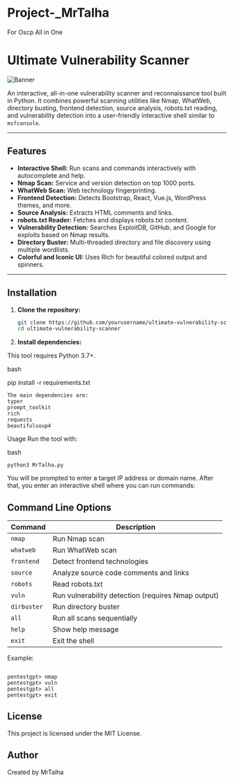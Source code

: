 # Project-_MrTalha
For Oscp All in One
# Ultimate Vulnerability Scanner

![Banner](https://img.shields.io/badge/Created%20by-MrTalha-brightgreen)

An interactive, all-in-one vulnerability scanner and reconnaissance tool built in Python. It combines powerful scanning utilities like Nmap, WhatWeb, directory busting, frontend detection, source analysis, robots.txt reading, and vulnerability detection into a user-friendly interactive shell similar to `msfconsole`.

---

## Features

- **Interactive Shell:** Run scans and commands interactively with autocomplete and help.
- **Nmap Scan:** Service and version detection on top 1000 ports.
- **WhatWeb Scan:** Web technology fingerprinting.
- **Frontend Detection:** Detects Bootstrap, React, Vue.js, WordPress themes, and more.
- **Source Analysis:** Extracts HTML comments and links.
- **robots.txt Reader:** Fetches and displays robots.txt content.
- **Vulnerability Detection:** Searches ExploitDB, GitHub, and Google for exploits based on Nmap results.
- **Directory Buster:** Multi-threaded directory and file discovery using multiple wordlists.
- **Colorful and Iconic UI:** Uses Rich for beautiful colored output and spinners.

---

## Installation

1. **Clone the repository:**

   ```bash
   git clone https://github.com/yourusername/ultimate-vulnerability-scanner.git
   cd ultimate-vulnerability-scanner

2. **Install dependencies:**

This tool requires Python 3.7+.

bash

pip install -r requirements.txt
```
The main dependencies are:
typer
prompt_toolkit
rich
requests
beautifulsoup4
```
Usage
Run the tool with:

bash
```
python3 MrTalha.py
```
You will be prompted to enter a target IP address or domain name. After that, you enter an interactive shell where you can run commands:
## Command Line Options

| Command    | Description                                     |
|------------|-------------------------------------------------|
| `nmap`     | Run Nmap scan                                   |
| `whatweb`  | Run WhatWeb scan                                |
| `frontend` | Detect frontend technologies                    |
| `source`   | Analyze source code comments and links          |
| `robots`   | Read robots.txt                                 |
| `vuln`     | Run vulnerability detection (requires Nmap output) |
| `dirbuster`| Run directory buster                            |
| `all`      | Run all scans sequentially                      |
| `help`     | Show help message                               |
| `exit`     | Exit the shell                                  |
Example:
```

pentestgpt> nmap
pentestgpt> vuln
pentestgpt> all
pentestgpt> exit
```


## License
This project is licensed under the MIT License.

## Author
Created by MrTalha
